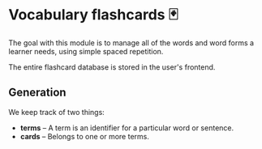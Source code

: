 # Vocabulary flashcards 🃏

The goal with this module is to manage all of the words and word forms a learner needs, using simple spaced repetition.

The entire flashcard database is stored in the user's frontend.

## Generation

We keep track of two things:

- **terms** – A term is an identifier for a particular word or sentence.
- **cards** – Belongs to one or more terms.
